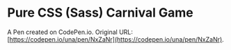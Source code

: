 # Pure CSS (Sass) Carnival Game

A Pen created on CodePen.io. Original URL: [https://codepen.io/una/pen/NxZaNr](https://codepen.io/una/pen/NxZaNr).


